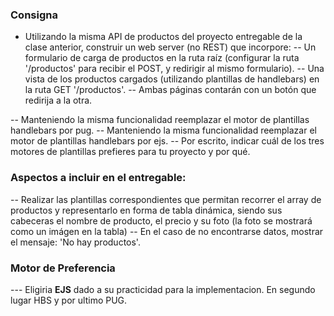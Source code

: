 ### Consigna
- Utilizando la misma API de productos del proyecto entregable de la clase anterior, construir un web server (no REST) que incorpore:
-- Un formulario de carga de productos en la ruta raíz (configurar la ruta '/productos' para recibir el POST, y redirigir al mismo formulario).
-- Una vista de los productos cargados (utilizando plantillas de handlebars) en la ruta GET '/productos'.
-- Ambas páginas contarán con un botón que redirija a la otra.

-- Manteniendo la misma funcionalidad reemplazar el motor de plantillas handlebars por pug.
-- Manteniendo la misma funcionalidad reemplazar el motor de plantillas handlebars por ejs.
-- Por escrito, indicar cuál de los tres motores de plantillas prefieres para tu proyecto y por qué.

### Aspectos a incluir en el entregable:
-- Realizar las plantillas correspondientes que permitan recorrer el array de productos y representarlo en forma de tabla dinámica, siendo sus cabeceras el nombre de producto, el precio y su foto (la foto se mostrará como un imágen en la tabla)
-- En el caso de no encontrarse datos, mostrar el mensaje: 'No hay productos'.

### Motor de Preferencia
--- Eligiria **EJS** dado a su practicidad para la implementacion. En segundo lugar HBS y por ultimo PUG.
